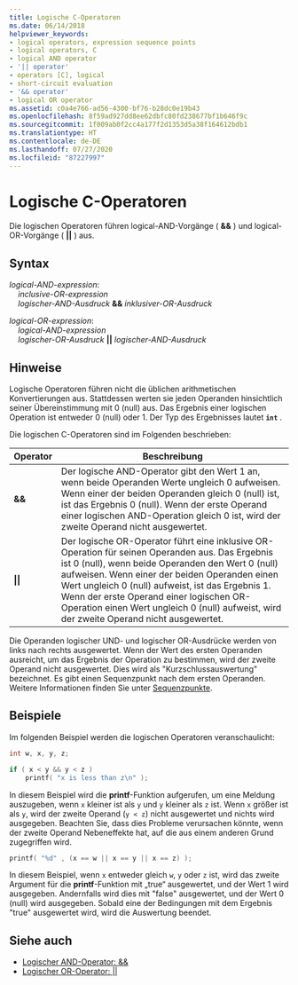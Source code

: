 ```yaml
---
title: Logische C-Operatoren
ms.date: 06/14/2018
helpviewer_keywords:
- logical operators, expression sequence points
- logical operators, C
- logical AND operator
- '|| operator'
- operators [C], logical
- short-circuit evaluation
- '&& operator'
- logical OR operator
ms.assetid: c0a4e766-ad56-4300-bf76-b28dc0e19b43
ms.openlocfilehash: 8f59ad927dd8ee62dbfc80fd238677bf1b646f9c
ms.sourcegitcommit: 1f009ab0f2cc4a177f2d1353d5a38f164612bdb1
ms.translationtype: HT
ms.contentlocale: de-DE
ms.lasthandoff: 07/27/2020
ms.locfileid: "87227997"
---
```

# <a name="c-logical-operators"></a>Logische C-Operatoren

Die logischen Operatoren führen logical-AND-Vorgänge ( **&&** ) und logical-OR-Vorgänge ( **||** ) aus.

## <a name="syntax"></a>Syntax

*logical-AND-expression*:<br/>
&nbsp;&nbsp;&nbsp;&nbsp;*inclusive-OR-expression*<br/>
&nbsp;&nbsp;&nbsp;&nbsp;*logischer-AND-Ausdruck*  **&&**  *inklusiver-OR-Ausdruck*

*logical-OR-expression*:<br/>
&nbsp;&nbsp;&nbsp;&nbsp;*logical-AND-expression*<br/>
&nbsp;&nbsp;&nbsp;&nbsp;*logischer-OR-Ausdruck*  **&#124;&#124;**  *logischer-AND-Ausdruck*

## <a name="remarks"></a>Hinweise

Logische Operatoren führen nicht die üblichen arithmetischen Konvertierungen aus. Stattdessen werten sie jeden Operanden hinsichtlich seiner Übereinstimmung mit 0 (null) aus. Das Ergebnis einer logischen Operation ist entweder 0 (null) oder 1. Der Typ des Ergebnisses lautet **`int`** .

Die logischen C-Operatoren sind im Folgenden beschrieben:

|Operator|Beschreibung|
|--------------|-----------------|
|**&&**|Der logische AND-Operator gibt den Wert 1 an, wenn beide Operanden Werte ungleich 0 aufweisen. Wenn einer der beiden Operanden gleich 0 (null) ist, ist das Ergebnis 0 (null). Wenn der erste Operand einer logischen AND-Operation gleich 0 ist, wird der zweite Operand nicht ausgewertet.|
|**&#124;&#124;**|Der logische OR-Operator führt eine inklusive OR-Operation für seinen Operanden aus. Das Ergebnis ist 0 (null), wenn beide Operanden den Wert 0 (null) aufweisen. Wenn einer der beiden Operanden einen Wert ungleich 0 (null) aufweist, ist das Ergebnis 1. Wenn der erste Operand einer logischen OR-Operation einen Wert ungleich 0 (null) aufweist, wird der zweite Operand nicht ausgewertet.|

Die Operanden logischer UND- und logischer OR-Ausdrücke werden von links nach rechts ausgewertet. Wenn der Wert des ersten Operanden ausreicht, um das Ergebnis der Operation zu bestimmen, wird der zweite Operand nicht ausgewertet. Dies wird als "Kurzschlussauswertung" bezeichnet. Es gibt einen Sequenzpunkt nach dem ersten Operanden. Weitere Informationen finden Sie unter [Sequenzpunkte](../c-language/c-sequence-points.md).

## <a name="examples"></a>Beispiele

Im folgenden Beispiel werden die logischen Operatoren veranschaulicht:

```C
int w, x, y, z;

if ( x < y && y < z )
    printf( "x is less than z\n" );
```

In diesem Beispiel wird die **printf**-Funktion aufgerufen, um eine Meldung auszugeben, wenn `x` kleiner ist als `y` und `y` kleiner als `z` ist. Wenn `x` größer ist als `y`, wird der zweite Operand (`y < z`) nicht ausgewertet und nichts wird ausgegeben. Beachten Sie, dass dies Probleme verursachen könnte, wenn der zweite Operand Nebeneffekte hat, auf die aus einem anderen Grund zugegriffen wird.

```C
printf( "%d" , (x == w || x == y || x == z) );
```

In diesem Beispiel, wenn `x` entweder gleich `w`, `y` oder `z` ist, wird das zweite Argument für die **printf**-Funktion mit „true“ ausgewertet, und der Wert 1 wird ausgegeben. Andernfalls wird dies mit "false" ausgewertet, und der Wert 0 (null) wird ausgegeben. Sobald eine der Bedingungen mit dem Ergebnis "true" ausgewertet wird, wird die Auswertung beendet.

## <a name="see-also"></a>Siehe auch

- [Logischer AND-Operator: &&](../cpp/logical-and-operator-amp-amp.md)
- [Logischer OR-Operator: &#124;&#124;](../cpp/logical-or-operator-pipe-pipe.md)
